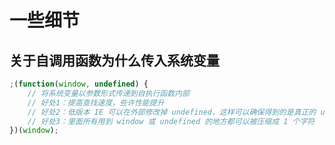 # 一些细节

## 关于自调用函数为什么传入系统变量

```javascript
;(function(window, undefined) {
    // 将系统变量以参数形式传递到自执行函数内部
    // 好处1：提高查找速度，些许性能提升
    // 好处2：低版本 IE 可以在外部修改掉 undefined，这样可以确保得到的是真正的 undefined
    // 好处3：里面所有用到 window 或 undefined 的地方都可以被压缩成 1 个字符
})(window);
```



